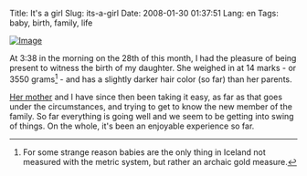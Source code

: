 Title: It's a girl
Slug: its-a-girl
Date: 2008-01-30 01:37:51
Lang: en
Tags: baby, birth, family, life

[![Image](/files/100_0881_w-150x150.jpg)][3]

At 3:38 in the morning on the 28th of this month, I had the pleasure of being present to witness the birth of my daughter. She weighed in at 14 marks - or 3550 grams[^1] - and has a slightly darker hair color (so far) than her parents.

[Her mother][5] and I have since then been taking it easy, as far as that goes under the circumstances, and trying to get to know the new member of the family. So far everything is going well and we seem to be getting into swing of things. On the whole, it's been an enjoyable experience so far.

[^1]: For some strange reason babies are the only thing in Iceland not measured with the metric system, but rather an archaic gold measure.

[1]: /files/100_0863_w.jpg
[2]: /files/100_0897_w.jpg
[3]: /files/100_0881_w.jpg
[4]: /files/100_0880_w.jpg
[5]: http://sarahdearne.com